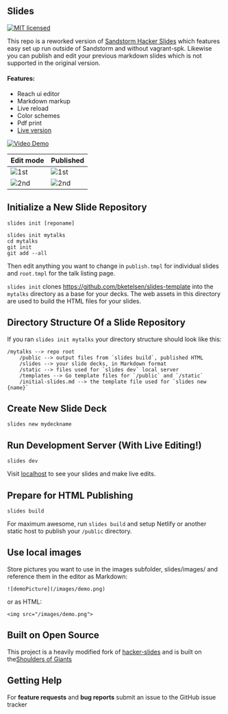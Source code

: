 ## Slides

[![MIT licensed](https://img.shields.io/badge/license-MIT-blue.svg)](https://github.com/bketelsen/slides/blob/master/LICENSE)

This repo is a reworked version of [Sandstorm Hacker Slides](https://github.com/jacksingleton/hacker-slides) which features easy set up run outside of Sandstorm and without vagrant-spk. Likewise you can publish and edit your previous markdown slides which is not supported in the original version.


#### Features:

- Reach ui editor
- Markdown markup
- Live reload
- Color schemes
- Pdf print
- [Live version](https://talks.bjk.fyi)

[![Video Demo](https://img.youtube.com/vi/qtwVtNwbV20/0.jpg)](https://www.youtube.com/watch?v=qtwVtNwbV20)

| Edit mode | Published  |
| --- | --- |
| ![1st](https://sc-cdn.scaleengine.net/i/520e2f4a8ca107b0263936507120027e.png) | ![1st](https://sc-cdn.scaleengine.net/i/7ae0d31a40b0b9e7acc3f131754874cf.png) |
|![2nd](https://sc-cdn.scaleengine.net/i/5acba66070e24f76bc7f20224adc611e.png) | ![2nd](https://sc-cdn.scaleengine.net/i/fee3e1374cb13b1d8c292becb7f514ae.png) |

Initialize a New Slide Repository
----
`slides init [reponame]`

```shell
slides init mytalks
cd mytalks
git init
git add --all
```
Then edit anything you want to change in `publish.tmpl` for individual slides and `root.tmpl` for the talk listing page.

`slides init` clones https://github.com/bketelsen/slides-template into the `mytalks` directory as a base for your decks.  The web assets in this directory are used to build the HTML files for your slides.

Directory Structure Of a Slide Repository
------
If you ran `slides init mytalks` your directory structure should look like this:

``` 
/mytalks --> repo root
    /public --> output files from `slides build`, published HTML
    /slides --> your slide decks, in Markdown format
    /static --> files used for `slides dev` local server
    /templates --> Go template files for `/public` and `/static`
    /initial-slides.md --> the template file used for `slides new {name}`
```


Create New Slide Deck
----
```shell
slides new mydeckname
```

Run Development Server (With Live Editing!)
----
```shell
slides dev
```

Visit [localhost](http://localhost:8080) to see your slides and make live edits.

Prepare for HTML Publishing
----
```shell
slides build
```

For maximum awesome, run `slides build` and setup Netlify or another static host to publish your `/public` directory.

Use local images
----
Store pictures you want to use in the images subfolder, slides/images/ and reference them in the editor as Markdown:
```
![demoPicture](/images/demo.png)
```
or as HTML:
```
<img src="/images/demo.png">
```

Built on Open Source
----
This project is a heavily modified fork of [hacker-slides](https://github.com/msoedov/hacker-slides) and is built on the[Shoulders of Giants](/SHOULDERS.md)


Getting Help
------------

For **feature requests** and **bug reports**  submit an issue
to the GitHub issue tracker
